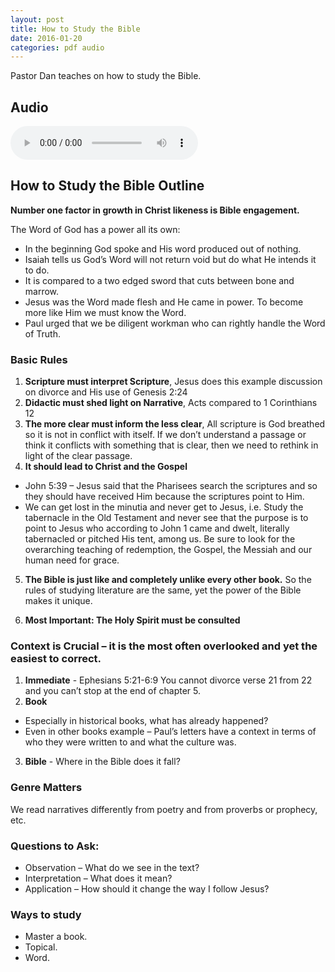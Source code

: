 ```yaml
---
layout: post
title: How to Study the Bible
date: 2016-01-20
categories: pdf audio
---
```


Pastor Dan teaches on how to study the Bible.

## Audio
<audio controls>
  <source src="https://s3.amazonaws.com/nacd_assets/eldermeetings/20160120-Dan-Bible-Study.mp3" type="audio/mpeg">
  Your browser does not support the audio element.
</audio>

## How to Study the Bible Outline

**Number one factor in growth in Christ likeness is Bible engagement.**

The Word of God has a power all its own:

- In the beginning God spoke and His word produced out of nothing.
- Isaiah tells us God’s Word will not return void but do what He intends it to do.
- It is compared to a two edged sword that cuts between bone and marrow.
- Jesus was the Word made flesh and He came in power. To become more like Him we must know the Word.
-	Paul urged that we be diligent workman who can rightly handle the Word of Truth.

### Basic Rules

1. **Scripture must interpret Scripture**, Jesus does this example discussion on divorce and His use of Genesis 2:24
2. **Didactic must shed light on Narrative**, Acts compared to 1 Corinthians 12
3. **The more clear must inform the less clear**, All scripture is God breathed so it is not in conflict with itself. If we don’t understand a passage or think it conflicts with something that is clear, then we need to rethink in light of the clear passage.
4. **It should lead to Christ and the Gospel**
  - John 5:39 – Jesus said that the Pharisees search the scriptures and so they should have received Him because the scriptures point to Him.
  - We can get lost in the minutia and never get to Jesus, i.e. Study the tabernacle in the Old Testament and never see that the purpose is to point to Jesus who according to John 1 came and dwelt, literally tabernacled or pitched His tent, among us. Be sure to look for the overarching teaching of redemption, the Gospel, the Messiah and our human need for grace.

5. **The Bible is just like and completely unlike every other book.** So the rules of studying literature are the same, yet the power of the Bible makes it unique.

6. **Most Important: The Holy Spirit must be consulted**

### Context is Crucial – it is the most often overlooked and yet the easiest to correct.

1. **Immediate** - Ephesians 5:21-6:9 You cannot divorce verse 21 from 22 and you can’t stop at the end of chapter 5.
2. **Book**
  - Especially in historical books, what has already happened?
  - Even in other books example – Paul’s letters have a context in terms of who they were written to and what the culture was.
3. **Bible** - Where in the Bible does it fall?

### Genre Matters
We read narratives differently from poetry and from proverbs or prophecy, etc.

### Questions to Ask:
* Observation – What do we see in the text?
* Interpretation – What does it mean?
* Application – How should it change the way I follow Jesus?

### Ways to study
* Master a book.
* Topical.
* Word.
